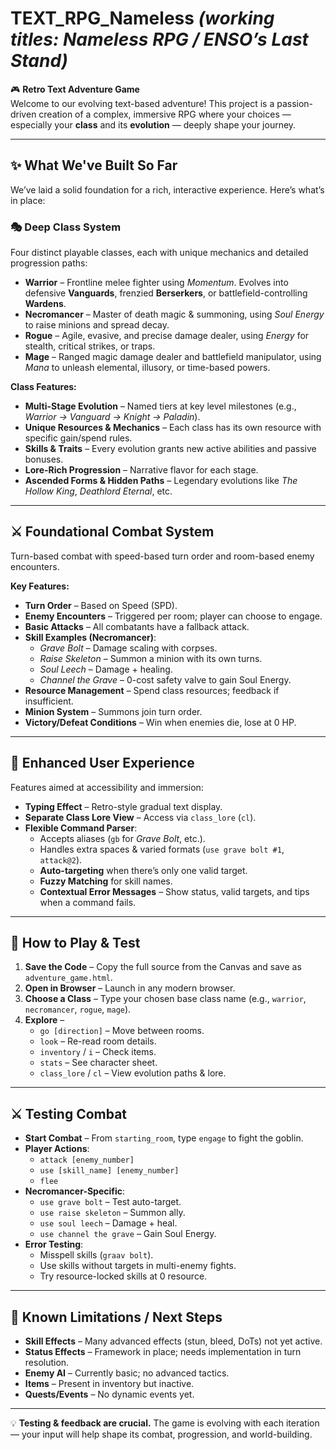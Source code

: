 # TEXT_RPG_Nameless *(working titles: Nameless RPG / ENSO’s Last Stand)*

🎮 **Retro Text Adventure Game**  
Welcome to our evolving text-based adventure! This project is a passion-driven creation of a complex, immersive RPG where your choices — especially your **class** and its **evolution** — deeply shape your journey.

---

## ✨ What We've Built So Far

We’ve laid a solid foundation for a rich, interactive experience. Here’s what’s in place:

### 🎭 **Deep Class System**
Four distinct playable classes, each with unique mechanics and detailed progression paths:

- **Warrior** – Frontline melee fighter using *Momentum*. Evolves into defensive **Vanguards**, frenzied **Berserkers**, or battlefield-controlling **Wardens**.  
- **Necromancer** – Master of death magic & summoning, using *Soul Energy* to raise minions and spread decay.  
- **Rogue** – Agile, evasive, and precise damage dealer, using *Energy* for stealth, critical strikes, or traps.  
- **Mage** – Ranged magic damage dealer and battlefield manipulator, using *Mana* to unleash elemental, illusory, or time-based powers.  

**Class Features:**
- **Multi-Stage Evolution** – Named tiers at key level milestones (e.g., *Warrior → Vanguard → Knight → Paladin*).  
- **Unique Resources & Mechanics** – Each class has its own resource with specific gain/spend rules.  
- **Skills & Traits** – Every evolution grants new active abilities and passive bonuses.  
- **Lore-Rich Progression** – Narrative flavor for each stage.  
- **Ascended Forms & Hidden Paths** – Legendary evolutions like *The Hollow King*, *Deathlord Eternal*, etc.

---

## ⚔ **Foundational Combat System**
Turn-based combat with speed-based turn order and room-based enemy encounters.

**Key Features:**
- **Turn Order** – Based on Speed (SPD).  
- **Enemy Encounters** – Triggered per room; player can choose to engage.  
- **Basic Attacks** – All combatants have a fallback attack.  
- **Skill Examples (Necromancer)**:
  - *Grave Bolt* – Damage scaling with corpses.  
  - *Raise Skeleton* – Summon a minion with its own turns.  
  - *Soul Leech* – Damage + healing.  
  - *Channel the Grave* – 0-cost safety valve to gain Soul Energy.  
- **Resource Management** – Spend class resources; feedback if insufficient.  
- **Minion System** – Summons join turn order.  
- **Victory/Defeat Conditions** – Win when enemies die, lose at 0 HP.

---

## 💬 **Enhanced User Experience**
Features aimed at accessibility and immersion:

- **Typing Effect** – Retro-style gradual text display.  
- **Separate Class Lore View** – Access via `class_lore` (`cl`).  
- **Flexible Command Parser**:
  - Accepts aliases (`gb` for *Grave Bolt*, etc.).  
  - Handles extra spaces & varied formats (`use grave bolt #1`, `attack@2`).  
  - **Auto-targeting** when there’s only one valid target.  
  - **Fuzzy Matching** for skill names.  
  - **Contextual Error Messages** – Show status, valid targets, and tips when a command fails.

---

## 🚀 **How to Play & Test**

1. **Save the Code** – Copy the full source from the Canvas and save as `adventure_game.html`.  
2. **Open in Browser** – Launch in any modern browser.  
3. **Choose a Class** – Type your chosen base class name (e.g., `warrior`, `necromancer`, `rogue`, `mage`).  
4. **Explore** –  
   - `go [direction]` – Move between rooms.  
   - `look` – Re-read room details.  
   - `inventory` / `i` – Check items.  
   - `stats` – See character sheet.  
   - `class_lore` / `cl` – View evolution paths & lore.

---

## ⚔ **Testing Combat**

- **Start Combat** – From `starting_room`, type `engage` to fight the goblin.
- **Player Actions**:
  - `attack [enemy_number]`
  - `use [skill_name] [enemy_number]`
  - `flee`
- **Necromancer-Specific**:
  - `use grave bolt` – Test auto-target.
  - `use raise skeleton` – Summon ally.
  - `use soul leech` – Damage + heal.
  - `use channel the grave` – Gain Soul Energy.
- **Error Testing**:
  - Misspell skills (`graav bolt`).
  - Use skills without targets in multi-enemy fights.
  - Try resource-locked skills at 0 resource.

---

## 🚧 **Known Limitations / Next Steps**
- **Skill Effects** – Many advanced effects (stun, bleed, DoTs) not yet active.  
- **Status Effects** – Framework in place; needs implementation in turn resolution.  
- **Enemy AI** – Currently basic; no advanced tactics.  
- **Items** – Present in inventory but inactive.  
- **Quests/Events** – No dynamic events yet.  

---

💡 **Testing & feedback are crucial.** The game is evolving with each iteration — your input will help shape its combat, progression, and world-building.
